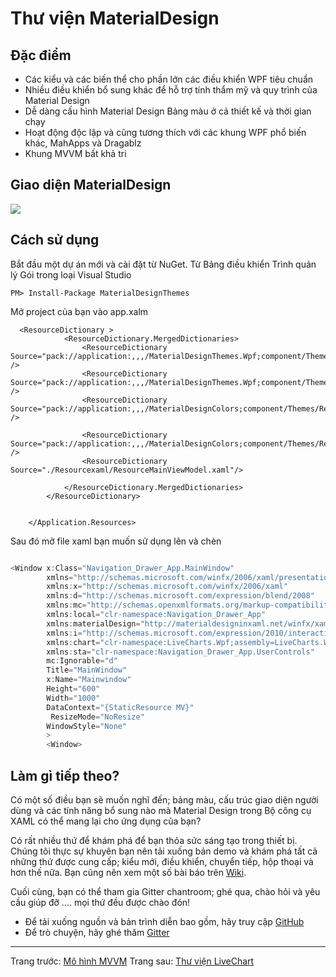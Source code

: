 # Thư viện MaterialDesign
## Đặc điểm

-   Các kiểu và các biến thể cho phần lớn các điều khiển WPF tiêu chuẩn
-   Nhiều điều khiển bổ sung khác để hỗ trợ tính thẩm mỹ và quy trình của Material Design
-   Dễ dàng cấu hình Material Design Bảng màu ở cả thiết kế và thời gian chạy
-   Hoạt động độc lập và cũng tương thích với các khung WPF phổ biến khác, MahApps và Dragablz
-   Khung MVVM bất khả tri
## Giao diện MaterialDesign
![](../images/Giao%20diên%20MaterialDesign.png)
## Cách sử dụng
Bắt đầu một dự án mới và cài đặt từ NuGet. Từ Bảng điều khiển Trình quản lý Gói trong loại Visual Studio

```Csharp
PM> Install-Package MaterialDesignThemes
```
Mở project của bạn vào app.xalm
```Csharp
  <ResourceDictionary >
            <ResourceDictionary.MergedDictionaries>
                <ResourceDictionary Source="pack://application:,,,/MaterialDesignThemes.Wpf;component/Themes/MaterialDesignTheme.Light.xaml" />
                <ResourceDictionary Source="pack://application:,,,/MaterialDesignThemes.Wpf;component/Themes/MaterialDesignTheme.Defaults.xaml" />
                <ResourceDictionary Source="pack://application:,,,/MaterialDesignColors;component/Themes/Recommended/Primary/MaterialDesignColor.DeepPurple.xaml" />

                <ResourceDictionary Source="pack://application:,,,/MaterialDesignColors;component/Themes/Recommended/Accent/MaterialDesignColor.Lime.xaml" />
                <ResourceDictionary Source="./Resourcexaml/ResourceMainViewModel.xaml"/>
           
            </ResourceDictionary.MergedDictionaries>
        </ResourceDictionary>


    </Application.Resources>

```
Sau đó mở file xaml bạn muốn sử dụng lên và chèn
```csharp

<Window x:Class="Navigation_Drawer_App.MainWindow"
        xmlns="http://schemas.microsoft.com/winfx/2006/xaml/presentation"
        xmlns:x="http://schemas.microsoft.com/winfx/2006/xaml"
        xmlns:d="http://schemas.microsoft.com/expression/blend/2008"
        xmlns:mc="http://schemas.openxmlformats.org/markup-compatibility/2006"
        xmlns:local="clr-namespace:Navigation_Drawer_App"
        xmlns:materialDesign="http://materialdesigninxaml.net/winfx/xaml/themes"
        xmlns:i="http://schemas.microsoft.com/expression/2010/interactivity"
        xmlns:chart="clr-namespace:LiveCharts.Wpf;assembly=LiveCharts.Wpf"
        xmlns:sta="clr-namespace:Navigation_Drawer_App.UserControls"
        mc:Ignorable="d"
        Title="MainWindow" 
        x:Name="Mainwindow"
        Height="600" 
        Width="1000"
        DataContext="{StaticResource MV}"
         ResizeMode="NoResize"
        WindowStyle="None"
        >
		<Window>
```
## Làm gì tiếp theo?

Có một số điều bạn sẽ muốn nghĩ đến; bảng màu, cấu trúc giao diện người dùng và các tính năng bổ sung nào mà Material Design trong Bộ công cụ XAML có thể mang lại cho ứng dụng của bạn?

Có rất nhiều thứ để khám phá để bạn thỏa sức sáng tạo trong thiết bị. Chúng tôi thực sự khuyên bạn nên tải xuống bản demo và khám phá tất cả những thứ được cung cấp; kiểu mới, điều khiển, chuyển tiếp, hộp thoại và hơn thế nữa. Bạn cũng nên xem một số bài báo trên [Wiki](https://github.com/ButchersBoy/MaterialDesignInXamlToolkit/wiki).

Cuối cùng, bạn có thể tham gia Gitter chantroom; ghé qua, chào hỏi và yêu cầu giúp đỡ .... mọi thứ đều được chào đón!

-   Để tải xuống nguồn và bản trình diễn bao gồm, hãy truy cập [GitHub](https://github.com/ButchersBoy/MaterialDesignInXamlToolkit)
-   Để trò chuyện, hãy ghé thăm [Gitter](https://gitter.im/ButchersBoy/MaterialDesignInXamlToolkit)

----------------------------------------------------
Trang trước: [Mô hình MVVM](Mô%20hình%20MVVM.md)
Trang sau: [Thư viện LiveChart](Thư%20viện%20LiveChart.md)
